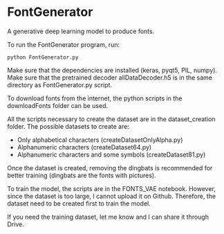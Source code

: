 # FontGenerator
A generative deep learning model to produce fonts.

To run the FontGenerator program, run:

    python FontGenerator.py

Make sure that the dependencies are installed (keras, pyqt5, PIL, numpy). Make sure that the pretrained decoder allDataDecoder.h5 is in the same directory as FontGenerator.py script. 

To download fonts from the internet, the python scripts in the downloadFonts folder can be used.

All the scripts necessary to create the dataset are in the dataset_creation folder. The possible datasets to create are:
- Only alphabetical characters (createDatasetOnlyAlpha.py)
- Alphanumeric characters (createDataset64.py)
- Alphanumeric characters and some symbols (createDataset81.py)

Once the dataset is created, removing the dingbats is recommended for better training (dingbats are the fonts with pictures). 

To train the model, the scripts are in the FONTS_VAE notebook. However, since the dataset is too large, I cannot upload it on Github.
Therefore, the dataset need to be created first to train the model.

If you need the training dataset, let me know and I can share it through Drive.


